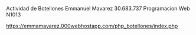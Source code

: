 Actividad de Botellones Emmanuel Mavarez 30.683.737
Programacion Web N1013

https://emmamavarez.000webhostapp.com/php_botellones/index.php
